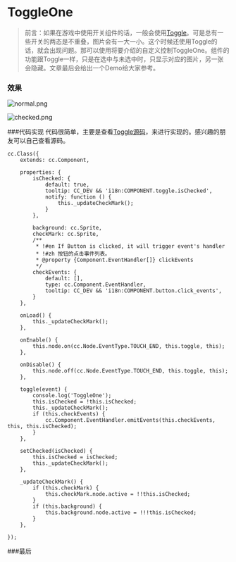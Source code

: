 # ToggleOne
> 前言：如果在游戏中使用开关组件的话，一般会使用[Toggle](https://docs.cocos.com/creator/api/zh/classes/Toggle.html#toggle)。可是总有一些开关的两态是不重叠，图片会有一大一小。这个时候还使用Toggle的话，就会出现问题。那可以使用将要介绍的自定义控制ToggleOne。组件的功能跟Toggle一样，只是在选中与未选中时，只显示对应的图片，另一张会隐藏。文章最后会给出一个Demo给大家参考。

### 效果

![normal.png](https://upload-images.jianshu.io/upload_images/2315803-1addc2013dfd338f.png?imageMogr2/auto-orient/strip%7CimageView2/2/w/1240)

![checked.png](https://upload-images.jianshu.io/upload_images/2315803-5107912d7b1c6207.png?imageMogr2/auto-orient/strip%7CimageView2/2/w/1240)

###代码实现
代码很简单，主要是查看[Toggle源码](https://github.com/cocos-creator/engine/blob/915ccf4e6e273f9003c14560ab1e48f9fa090132/cocos2d/core/components/CCToggle.js#L47)，来进行实现的。感兴趣的朋友可以自己查看源码。
~~~
cc.Class({
    extends: cc.Component,

    properties: {
        isChecked: {
            default: true,
            tooltip: CC_DEV && 'i18n:COMPONENT.toggle.isChecked',
            notify: function () {
                this._updateCheckMark();
            }
        },

        background: cc.Sprite,
        checkMark: cc.Sprite,
        /**
         * !#en If Button is clicked, it will trigger event's handler
         * !#zh 按钮的点击事件列表。
         * @property {Component.EventHandler[]} clickEvents
         */
        checkEvents: {
            default: [],
            type: cc.Component.EventHandler,
            tooltip: CC_DEV && 'i18n:COMPONENT.button.click_events',
        }
    },

    onLoad() {
        this._updateCheckMark();
    },

    onEnable() {
        this.node.on(cc.Node.EventType.TOUCH_END, this.toggle, this);
    },

    onDisable() {
        this.node.off(cc.Node.EventType.TOUCH_END, this.toggle, this);
    },

    toggle(event) {
        console.log('ToggleOne');
        this.isChecked = !this.isChecked;
        this._updateCheckMark();
        if (this.checkEvents) {
            cc.Component.EventHandler.emitEvents(this.checkEvents, this, this.isChecked);
        }
    },

    setChecked(isChecked) {
        this.isChecked = isChecked;
        this._updateCheckMark();
    },

    _updateCheckMark() {
        if (this.checkMark) {
            this.checkMark.node.active = !!this.isChecked;
        }
        if (this.background) {
            this.background.node.active = !!!this.isChecked;
        }
    },

});
~~~
###最后
